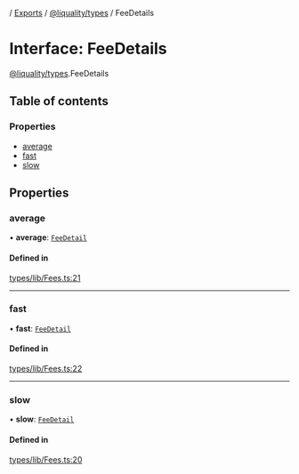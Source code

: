 [](../README.md) / [Exports](../modules.md) / [@liquality/types](../modules/liquality_types.md) / FeeDetails

# Interface: FeeDetails

[@liquality/types](../modules/liquality_types.md).FeeDetails

## Table of contents

### Properties

- [average](liquality_types.FeeDetails.md#average)
- [fast](liquality_types.FeeDetails.md#fast)
- [slow](liquality_types.FeeDetails.md#slow)

## Properties

### average

• **average**: [`FeeDetail`](liquality_types.FeeDetail.md)

#### Defined in

[types/lib/Fees.ts:21](https://github.com/liquality/chainabstractionlayer/blob/c190aa67/packages/types/lib/Fees.ts#L21)

___

### fast

• **fast**: [`FeeDetail`](liquality_types.FeeDetail.md)

#### Defined in

[types/lib/Fees.ts:22](https://github.com/liquality/chainabstractionlayer/blob/c190aa67/packages/types/lib/Fees.ts#L22)

___

### slow

• **slow**: [`FeeDetail`](liquality_types.FeeDetail.md)

#### Defined in

[types/lib/Fees.ts:20](https://github.com/liquality/chainabstractionlayer/blob/c190aa67/packages/types/lib/Fees.ts#L20)
